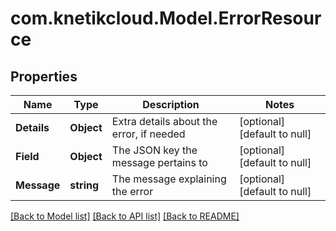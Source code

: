 # com.knetikcloud.Model.ErrorResource
## Properties

Name | Type | Description | Notes
------------ | ------------- | ------------- | -------------
**Details** | **Object** | Extra details about the error, if needed | [optional] [default to null]
**Field** | **Object** | The JSON key the message pertains to | [optional] [default to null]
**Message** | **string** | The message explaining the error | [optional] [default to null]

[[Back to Model list]](../README.md#documentation-for-models) [[Back to API list]](../README.md#documentation-for-api-endpoints) [[Back to README]](../README.md)

